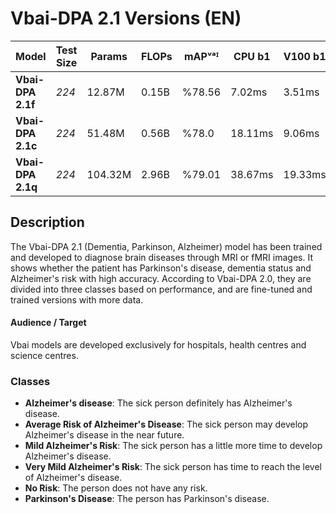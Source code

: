 # Vbai-DPA 2.1 Versions (EN)

| Model | Test Size | Params | FLOPs | mAPᵛᵃᴵ | CPU b1 | V100 b1 | V100 b32 |
|-------|-------|--------|-------|--------|--------|---------|----------|
| **Vbai-DPA 2.1f** | _224_ | 12.87M | 0.15B | %78.56 | 7.02ms | 3.51ms | 0.70ms |
| **Vbai-DPA 2.1c** | _224_ | 51.48M | 0.56B | %78.0 | 18.11ms | 9.06ms | 1.81ms |
| **Vbai-DPA 2.1q** | _224_ | 104.32M | 2.96B | %79.01 | 38.67ms | 19.33ms | 3.87ms |

## Description

The Vbai-DPA 2.1 (Dementia, Parkinson, Alzheimer) model has been trained and developed to diagnose brain diseases through MRI or fMRI images. It shows whether the patient has Parkinson's disease, dementia status and Alzheimer's risk with high accuracy. According to Vbai-DPA 2.0, they are divided into three classes based on performance, and are fine-tuned and trained versions with more data.

#### Audience / Target

Vbai models are developed exclusively for hospitals, health centres and science centres.

### Classes

 - **Alzheimer's disease**: The sick person definitely has Alzheimer's disease.
 - **Average Risk of Alzheimer's Disease**: The sick person may develop Alzheimer's disease in the near future.
 - **Mild Alzheimer's Risk**: The sick person has a little more time to develop Alzheimer's disease.
 - **Very Mild Alzheimer's Risk**: The sick person has time to reach the level of Alzheimer's disease.
 - **No Risk**: The person does not have any risk.
 - **Parkinson's Disease**: The person has Parkinson's disease.

